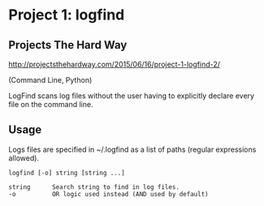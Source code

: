 # Project 1: logfind

## Projects The Hard Way

http://projectsthehardway.com/2015/06/16/project-1-logfind-2/

(Command Line, Python)

LogFind scans log files without the user having to explicitly declare every
file on the command line.

## Usage

Logs files are specified in ~/.logfind as a list of paths (regular expressions
allowed).

    logfind [-o] string [string ...]

    string      Search string to find in log files.
    -o          OR logic used instead (AND used by default)

